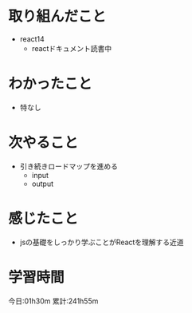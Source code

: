 # 取り組んだこと
  - react14
    - reactドキュメント読書中


# わかったこと
  - 特なし

# 次やること
  - 引き続きロードマップを進める
    - input
    - output

# 感じたこと
  - jsの基礎をしっかり学ぶことがReactを理解する近道

# 学習時間
今日:01h30m
累計:241h55m
